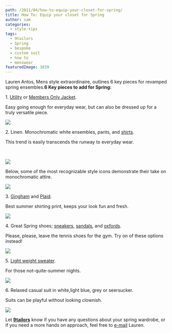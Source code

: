 ```yaml
---
path: /2011/04/how-to-equip-your-closet-for-spring/
title: How To: Equip your closet for Spring
author: sam
categories: 
  - style-tips
tags: 
  - 9tailors
  - Spring
  - bespoke
  - custom suit
  - how to
  - menswear
featuredImage: 1839
---
```

Lauren Antos, Mens style extraordinaire, outlines 6 key pieces for revamped spring ensembles.**6 Key pieces to add for Spring:**

1\. [Utility](http://www.neimanmarcus.com/store/catalog/prod.jhtml?itemId=prod112280024&parentId=cat23690739&masterId=cat14810731&index=37&cmCat=cat000000cat000470cat14120827cat14810731cat23690739) or [Members Only Jacket](http://www.zara.com/webapp/wcs/stores/servlet/product/11719/en/zara-S2011/61164/199047/NYLON%2BJACKET).

Easy going enough for everyday wear, but can also be dressed up for a truly versatile piece.

[![](http://3.bp.blogspot.com/-P-EdDra72NU/TZs2rowLybI/AAAAAAAAALw/FtYgkGSP-ZA/s320/-1.jpg)](http://3.bp.blogspot.com/-P-EdDra72NU/TZs2rowLybI/AAAAAAAAALw/FtYgkGSP-ZA/s1600/-1.jpg)

2\. Linen. Monochromatic white ensembles, pants, and [shirts](http://shop.nordstrom.com/s/burberry-linen-sport-shirt/3151926?origin=keywordsearch&resultback=2954).

This trend is easily transcends the runway to everyday wear.

 

[![](http://1.bp.blogspot.com/-_RHpyPiYDKo/TZdrTBADcwI/AAAAAAAAALA/c9smogjpL9s/s400/monowhite.jpg)](http://1.bp.blogspot.com/-_RHpyPiYDKo/TZdrTBADcwI/AAAAAAAAALA/c9smogjpL9s/s1600/monowhite.jpg)

Below, some of the most recognizable style icons demonstrate their take on monochromatic attire.

[![](http://1.bp.blogspot.com/-SyFgWlnCOLY/TZdq69MEyoI/AAAAAAAAAK4/i9C8k_IToXY/s400/img-article---ignatius-summer-suits---gallery-launch_181353671273.jpg)](http://1.bp.blogspot.com/-SyFgWlnCOLY/TZdq69MEyoI/AAAAAAAAAK4/i9C8k_IToXY/s1600/img-article---ignatius-summer-suits---gallery-launch_181353671273.jpg)

3\. [Gingham](http://www.jcrew.com/mens_feature/NewArrivals/shirts/PRDOVR~35748/99102215775/ENE~1+2+3+22+4294967294+20~~~0~15~all~mode+matchallany~~~~~gingham/35748.jsp) and [Plaid](http://shop.nordstrom.com/s/burberry-check-print-sport-shirt/3151865?origin=related-3151865-0-0-1).

Best summer shirting print, keeps your look fun and fresh.

[![](http://2.bp.blogspot.com/-GwG2V2Dx07A/TZs1gNIQZNI/AAAAAAAAALQ/ahvM6TuAyVc/s320/erez-1.jpg)](http://2.bp.blogspot.com/-GwG2V2Dx07A/TZs1gNIQZNI/AAAAAAAAALQ/ahvM6TuAyVc/s1600/erez-1.jpg)

4\. Great Spring shoes; [sneakers](http://piperlime.gap.com/browse/category.do?cid=66224), [sandals](http://www.aldoshoes.com/us/men/sandals/product/81616543-mansoa/22), and [oxfords](http://www.zappos.com/john-varvatos-harrison-wingtip-umber).

Please, please, leave the tennis shoes for the gym. Try on of these options instead!

[![](http://3.bp.blogspot.com/-eQxFAo7K0eM/TZs2eNV9YuI/AAAAAAAAALo/4bUQgs2y_zA/s320/1339293-p-DETAILED.jpg)](http://3.bp.blogspot.com/-eQxFAo7K0eM/TZs2eNV9YuI/AAAAAAAAALo/4bUQgs2y_zA/s1600/1339293-p-DETAILED.jpg)

5\. [Light weight sweater](http://www.neimanmarcus.com/store/catalog/prod.jhtml?itemId=prod117120007&parentId=cat33750733&masterId=cat21150734&index=17&cmCat=cat000000cat000470cat14120827cat21150734cat33750733).

For those not-quite-summer nights.

[![](http://4.bp.blogspot.com/-AxzN6zhwWJ0/TZs1835bm9I/AAAAAAAAALY/VapUDFtJ7L0/s320/1151152_fpx.jpg)](http://4.bp.blogspot.com/-AxzN6zhwWJ0/TZs1835bm9I/AAAAAAAAALY/VapUDFtJ7L0/s1600/1151152_fpx.jpg)

6\. Relaxed casual suit in white,light blue, grey or seersucker.

Suits can be playful without looking clownish.

[![](http://2.bp.blogspot.com/-eKwdq5jU9vk/TZs1JWOLbbI/AAAAAAAAALI/_s26NxJhgao/s320/erez.jpg)](http://2.bp.blogspot.com/-eKwdq5jU9vk/TZs1JWOLbbI/AAAAAAAAALI/_s26NxJhgao/s1600/erez.jpg)

Let [**9tailors**](http://9tailors.blogspot.com/www.9tailors.com) know if you have any questions about your spring wardrobe, or if you need a more hands on approach, feel free to [e-mail](mailto:lauren.antos@gmail.com) Lauren.